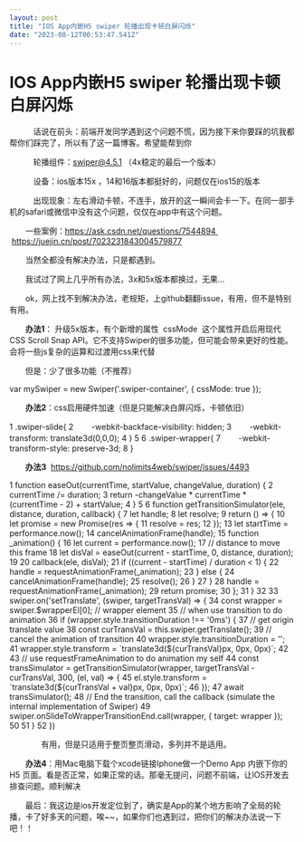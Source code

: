 ```yaml
---
layout: post
title: "IOS App内嵌H5 swiper 轮播出现卡顿白屏闪烁"
date: "2023-08-12T00:53:47.541Z"
---
```

IOS App内嵌H5 swiper 轮播出现卡顿白屏闪烁
=============================

　　　话说在前头：前端开发同学遇到这个问题不慌，因为接下来你要踩的坑我都帮你们踩完了，所以有了这一篇博客。希望能帮到你

　　　轮播组件：swiper@4.5.1 （4x稳定的最后一个版本）

　　　设备：ios版本15x ，14和16版本都挺好的，问题仅在ios15的版本

　　　出现现象：左右滑动卡顿，不连手，放开的这一瞬间会卡一下。在同一部手机的safari或微信中没有这个问题，仅仅在app中有这个问题。

　　一些案例：https://ask.csdn.net/questions/7544894   https://juejin.cn/post/7023231843004579877

　　当然全都没有解决办法，只是都遇到。

　　我试过了网上几乎所有办法，3x和5x版本都换过，无果...

　　ok，网上找不到解决办法，老规矩，上github翻翻issue，有用，但不是特别有用。

　　**办法1**： 升级5x版本，有个新增的属性  cssMode  这个属性开启后用现代CSS Scroll Snap API。它不支持Swiper的很多功能，但可能会带来更好的性能。 会将一些js复杂的运算和过渡用css来代替

　　但是：少了很多功能（不推荐）

var mySwiper = new Swiper('.swiper-container', { cssMode: true });

　　**办法2**：css启用硬件加速（但是只能解决白屏闪烁，卡顿依旧）

1 .swiper-slide{
2 　　\-webkit-backface-visibility: hidden;
3 　　\-webkit-transform: translate3d(0,0,0);
4 }
5 
6 .swiper-wrapper{
7 　　\-webkit-transform-style: preserve-3d;
8 }

　　**办法3**  https://github.com/nolimits4web/swiper/issues/4493

 1 function easeOut(currentTime, startValue, changeValue, duration) { 2     currentTime /= duration;
 3     return -changeValue \* currentTime \* (currentTime - 2) + startValue; 4 }
 5 
 6 function getTransitionSimulator(ele, distance, duration, callback) { 7     let handle;
 8     let resolve;
 9     return () => {
10         let promise = new Promise(res => {
11             resolve = res;
12 });
13         let startTime = performance.now();
14 cancelAnimationFrame(handle);
15         function \_animation() {
16             let current = performance.now();
17             // distance to move this frame
18             let disVal = easeOut(current - startTime, 0, distance, duration);
19 
20 callback(ele, disVal);
21             if ((current - startTime) / duration < 1) {
22                 handle = requestAnimationFrame(\_animation);
23             } else {
24 cancelAnimationFrame(handle);
25 resolve();
26 }
27 }
28         handle = requestAnimationFrame(\_animation);
29         return promise;
30 };
31 }
32 
33 swiper.on('setTranslate', (swiper, targetTransVal) => {
34     const wrapper = swiper.$wrapperEl\[0\]; // wrapper element
35     // when use transition to do animation
36     if (wrapper.style.transitionDuration !== '0ms') {
37         // get origin translate value
38         const curTransVal = this.swiper.getTranslate();
39         // cancel the animation of transition
40         wrapper.style.transitionDuration = '';
41         wrapper.style.transform = \`translate3d(${curTransVal}px, 0px, 0px)\`;
42 
43         // use requestFrameAnimation to do animation my self
44         const transSimulator = getTransitionSimulator(wrapper, targetTransVal - curTransVal, 300, (el, val) => {
45             el.style.transform = \`translate3d(${curTransVal + val}px, 0px, 0px)\`;
46 });
47 await transSimulator();
48         // End the transition, call the callback (simulate the internal implementation of Swiper)
49 swiper.onSlideToWrapperTransitionEnd.call(wrapper, { target: wrapper });
50 
51 }
52 })

　　　　有用，但是只适用于整页整页滑动，多列并不是适用。

　　**办法4**：用Mac电脑下载个xcode链接Iphone做一个Demo App 内嵌下你的H5 页面。看是否正常，如果正常的话。那毫无提问，问题不前端，让IOS开发去排查问题。顺利解决

　　最后：我这边是ios开发定位到了，确实是App的某个地方影响了全局的轮播，卡了好多天的问题，唉~~，如果你们也遇到过，把你们的解决办法说一下吧！！